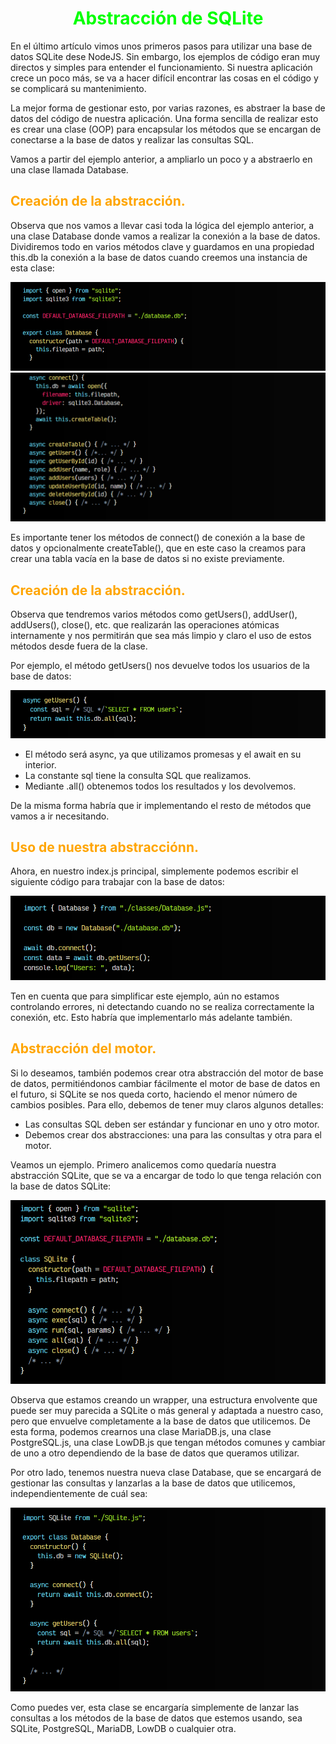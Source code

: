 # <span style="color:lime"><center>Abstracción de SQLite</center></span>

En el último artículo vimos unos primeros pasos para utilizar una base de datos SQLite dese NodeJS. Sin embargo, los ejemplos de código eran muy directos y simples para entender el funcionamiento. Si nuestra aplicación crece un poco más, se va a hacer difícil encontrar las cosas en el código y se complicará su mantenimiento.

La mejor forma de gestionar esto, por varias razones, es abstraer la base de datos del código de nuestra aplicación. Una forma sencilla de realizar esto es crear una clase (OOP) para encapsular los métodos que se encargan de conectarse a la base de datos y realizar las consultas SQL.

Vamos a partir del ejemplo anterior, a ampliarlo un poco y a abstraerlo en una clase llamada Database.

## <span style="color:orange">Creación de la abstracción.</span>
Observa que nos vamos a llevar casi toda la lógica del ejemplo anterior, a una clase Database donde vamos a realizar la conexión a la base de datos. Dividiremos todo en varios métodos clave y guardamos en una propiedad this.db la conexión a la base de datos cuando creemos una instancia de esta clase:

![alt text](./imagenes-abstraccion-de-sqlite/image.png)
![alt text](./imagenes-abstraccion-de-sqlite/image-1.png)

Es importante tener los métodos de connect() de conexión a la base de datos y opcionalmente createTable(), que en este caso la creamos para crear una tabla vacía en la base de datos si no existe previamente.

## <span style="color:orange">Creación de la abstracción.</span>
Observa que tendremos varios métodos como getUsers(), addUser(), addUsers(), close(), etc. que realizarán las operaciones atómicas internamente y nos permitirán que sea más limpio y claro el uso de estos métodos desde fuera de la clase.

Por ejemplo, el método getUsers() nos devuelve todos los usuarios de la base de datos:

![alt text](./imagenes-abstraccion-de-sqlite/image-2.png)

   - El método será async, ya que utilizamos promesas y el await en su interior.
   - La constante sql tiene la consulta SQL que realizamos.
   - Mediante .all() obtenemos todos los resultados y los devolvemos.

De la misma forma habría que ir implementando el resto de métodos que vamos a ir necesitando.

## <span style="color:orange">Uso de nuestra abstracciónn.</span>
Ahora, en nuestro index.js principal, simplemente podemos escribir el siguiente código para trabajar con la base de datos:

![alt text](./imagenes-abstraccion-de-sqlite/image-3.png)

Ten en cuenta que para simplificar este ejemplo, aún no estamos controlando errores, ni detectando cuando no se realiza correctamente la conexión, etc. Esto habría que implementarlo más adelante también.

## <span style="color:orange">Abstracción del motor.</span>
Si lo deseamos, también podemos crear otra abstracción del motor de base de datos, permitiéndonos cambiar fácilmente el motor de base de datos en el futuro, si SQLite se nos queda corto, haciendo el menor número de cambios posibles. Para ello, debemos de tener muy claros algunos detalles:

   - Las consultas SQL deben ser estándar y funcionar en uno y otro motor.
   - Debemos crear dos abstracciones: una para las consultas y otra para el motor.

Veamos un ejemplo. Primero analicemos como quedaría nuestra abstracción SQLite, que se va a encargar de todo lo que tenga relación con la base de datos SQLite:

![alt text](./imagenes-abstraccion-de-sqlite/image-4.png)

Observa que estamos creando un wrapper, una estructura envolvente que puede ser muy parecida a SQLite o más general y adaptada a nuestro caso, pero que envuelve completamente a la base de datos que utilicemos. De esta forma, podemos crearnos una clase MariaDB.js, una clase PostgreSQL.js, una clase LowDB.js que tengan métodos comunes y cambiar de uno a otro dependiendo de la base de datos que queramos utilizar.

Por otro lado, tenemos nuestra nueva clase Database, que se encargará de gestionar las consultas y lanzarlas a la base de datos que utilicemos, independientemente de cuál sea:

![alt text](./imagenes-abstraccion-de-sqlite/image-5.png)

Como puedes ver, esta clase se encargaría simplemente de lanzar las consultas a los métodos de la base de datos que estemos usando, sea SQLite, PostgreSQL, MariaDB, LowDB o cualquier otra.